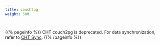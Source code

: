 ```yaml
---
title: couch2pg
weight: 500

---
```


{{% pageinfo %}}
CHT couch2pg is deprecated. For data synchronization, refer to [CHT Sync](https://docs.communityhealthtoolkit.org/core/overview/cht-sync/).
{{% /pageinfo %}}




